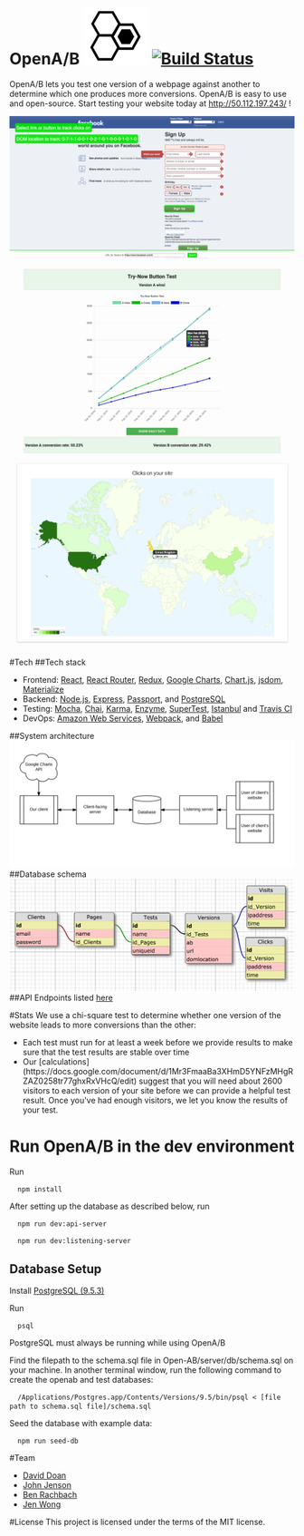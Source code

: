 
# OpenA/B <img src="https://github.com/Open-AB/Open-AB/blob/develop/client/assets/images/logo.png" height=100> [![Build Status](https://travis-ci.org/Open-AB/Open-AB.svg?branch=develop)](https://travis-ci.org/Open-AB/Open-AB)

OpenA/B lets you test one version of a webpage against another to determine which one produces more conversions. OpenA/B is easy to use and open-source. Start testing your website today at http://50.112.197.243/ !


![](https://github.com/brachbach/Open-AB/blob/readme/readmeImages/createTestScreenshot.png)
![](https://github.com/brachbach/Open-AB/blob/readme/readmeImages/testScreenshot.png)
![](https://github.com/brachbach/Open-AB/blob/readme/readmeImages/mapScreenshot.png)

#Tech
##Tech stack
- Frontend: [React](https://facebook.github.io/react/), [React Router](https://github.com/reactjs/react-router), [Redux](https://github.com/reactjs/redux), [Google Charts](https://developers.google.com/chart/interactive/docs/gallery/intensitymap?csw=1), [Chart.js](http://www.chartjs.org/), [jsdom](https://github.com/tmpvar/jsdom), [Materialize](http://materializecss.com/)
- Backend: [Node.js](https://nodejs.org/en/), [Express](http://expressjs.com/), [Passport](http://passportjs.org/), and [PostgreSQL](http://www.postgresql.org/)
- Testing: [Mocha](https://mochajs.org/), [Chai](http://chaijs.com/), [Karma](https://karma-runner.github.io/1.0/index.html), [Enzyme](http://airbnb.io/enzyme/), [SuperTest](https://github.com/visionmedia/supertest), [Istanbul](https://gotwarlost.github.io/istanbul/) and [Travis CI](https://travis-ci.org/)
- DevOps: [Amazon Web Services](https://aws.amazon.com/), [Webpack](https://webpack.github.io/), and [Babel](https://babeljs.io/)

##System architecture
![](https://github.com/brachbach/Open-AB/blob/readme/readmeImages/architectureDiagram.png)
##Database schema
![](https://github.com/brachbach/Open-AB/blob/readme/readmeImages/dbSchema.png)
##API
Endpoints listed [here](https://docs.google.com/document/d/1cEe9q_WKtF1gGvOY8mKO_YykiCYgUz5TyzkhNTzbVjw/edit#heading=h.3gm4p7cgyg85)

#Stats
We use a chi-square test to determine whether one version of the website leads to more conversions than the other:<ul>
<li>Each test must run for at least a week before we provide results to make sure that the test results are stable over time
<li>Our [calculations](https://docs.google.com/document/d/1Mr3FmaaBa3XHmD5YNFzMHgRZAZ0258tr77ghxRxVHcQ/edit) suggest that you will need about 2600 visitors to each version of your site before we can provide a helpful test result. Once you've had enough visitors, we let you know the results of your test.
</ul>

# Run OpenA/B in the dev environment
Run
```
  npm install
```

After setting up the database as described below, run
```
  npm run dev:api-server
```
```
  npm run dev:listening-server
```
## Database Setup
Install [PostgreSQL (9.5.3)](https://www.postgresql.org/download/)

Run
```
  psql
```
PostgreSQL must always be running while using OpenA/B

Find the filepath to the schema.sql file in Open-AB/server/db/schema.sql on your machine. In another terminal window, run the following command to create the openab and test databases:
```
  /Applications/Postgres.app/Contents/Versions/9.5/bin/psql < [file path to schema.sql file]/schema.sql
```

Seed the database with example data:

```
  npm run seed-db
```

#Team
- [David Doan](https://github.com/david-doan)
- [John Jenson](https://github.com/JRRJ)
- [Ben Rachbach](https://github.com/brachbach)
- [Jen Wong](https://github.com/jenjwong)

#License
This project is licensed under the terms of the MIT license.
